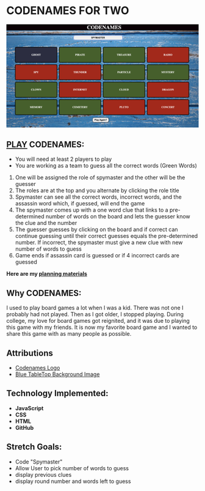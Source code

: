 # CODENAMES FOR TWO
![Cards for Codenames in a 4 by 4 matrix ](./assets/images/Codenames.png)

## [PLAY](https://curlypurple.github.io/codenames2/) CODENAMES:

* You will need at least 2 players to play
* You are working as a team to guess all the correct words (Green Words)

1. One will be assigned the role of spymaster and the other will be the guesser
2. The roles are at the top and you alternate by clicking the role title
3. Spymaster can see all the correct words, incorrect words, and the assassin word which, if guessed, will end the game
4. The spymaster comes up with a one word clue that links to a pre-determined number of words on the board and lets the guesser know the clue and the number 
5. The guesser guesses by clicking on the board and if correct can continue guessing until their correct guesses equals the pre-determined number. If incorrect, the spymaster must give a new clue with new number of words to guess
6. Game ends if assassin card is guessed or if 4 incorrect cards are guessed


**Here are my [planning materials](https://docs.google.com/document/d/14HbswaMWTM1sFZPsElLU-z0W2Y8i9ARgaufQ08vwrMc/edit?usp=sharing)**




## Why CODENAMES:

I used to play board games a lot when I was a kid. There was not one I probably had not played. Then as I got older, I stopped playing. During college, my love for board games got reignited, and it was due to playing this game with my friends. It is now my favorite board game and I wanted to share this game with as many people as possible.

## Attributions

* [Codenames Logo](https://encrypted-tbn0.gstatic.com/images?q=tbn:ANd9GcRfb-PA9O8hkVGF4u2l7fEMH1FncMiDWmDAJA&s)
* [Blue TableTop Background Image](https://static.vecteezy.com/system/resources/previews/002/923/641/non_2x/blue-wooden-table-top-view-with-copy-space-free-photo.jpg)
## Technology Implemented:

* **JavaScript**
* **CSS**
* **HTML**
* **GitHub**

## Stretch Goals:

* Code "Spymaster"
* Allow User to pick number of words to guess
* display previous clues
* display round number and words left to guess
